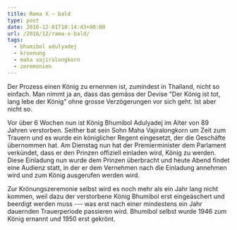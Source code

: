 ```yaml
---
title: Rama X – bald
type: post
date: 2016-12-01T10:14:43+00:00
url: /2016/12/rama-x-bald/
tags:
  - bhumibol adulyadej
  - kroenung
  - maha vajiralongkorn
  - zeremonien
---
```


Der Prozess einen König zu ernennen ist, zumindest in Thailand, nicht so einfach. Man nimmt ja an, dass das gemäss der Devise "Der König ist tot, lang lebe der König" ohne grosse Verzögerungen vor sich geht. Ist aber nicht so.

Vor über 6 Wochen nun ist König Bhumibol Adulyadej im Alter von 89 Jahren verstorben. Seither bat sein Sohn Maha Vajiralongkorn um Zeit zum Trauern und es wurde ein königlicher Regent eingesetzt, der die Geschäfte übernommen hat. Am Dienstag nun hat der Premierminister dem Parlament verkündet, dass er den Prinzen offiziell einladen wird, König zu werden. Diese Einladung nun wurde dem Prinzen überbracht und heute Abend findet eine Audienz statt, in der er dem Vernehmen nach die Einladung annehmen wird und zum König ausgerufen werden wird.

Zur Krönungszeremonie selbst wird es noch mehr als ein Jahr lang nicht kommen, weil dazu der verstorbene König Bhumibol erst eingeäschert und beerdigt werden muss --- was erst nach einer mindestens ein Jahr dauernden Trauerperiode passieren wird. Bhumibol selbst wurde 1946 zum König ernannt und 1950 erst gekrönt.

